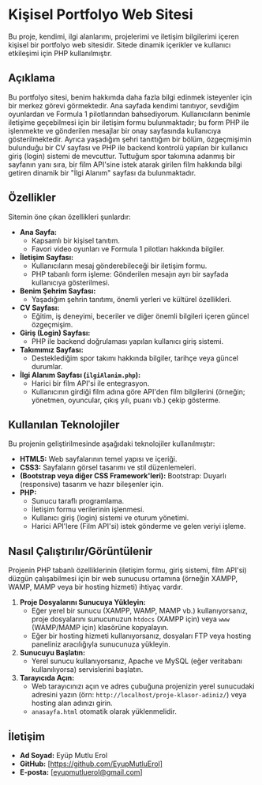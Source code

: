 # Kişisel Portfolyo Web Sitesi

Bu proje, kendimi, ilgi alanlarımı, projelerimi ve iletişim bilgilerimi içeren kişisel bir portfolyo web sitesidir. Sitede dinamik içerikler ve kullanıcı etkileşimi için PHP kullanılmıştır.

## Açıklama

Bu portfolyo sitesi, benim hakkımda daha fazla bilgi edinmek isteyenler için bir merkez görevi görmektedir. Ana sayfada kendimi tanıtıyor, sevdiğim oyunlardan ve Formula 1 pilotlarından bahsediyorum. Kullanıcıların benimle iletişime geçebilmesi için bir iletişim formu bulunmaktadır; bu form PHP ile işlenmekte ve gönderilen mesajlar bir onay sayfasında kullanıcıya gösterilmektedir. Ayrıca yaşadığım şehri tanıttığım bir bölüm, özgeçmişimin bulunduğu bir CV sayfası ve PHP ile backend kontrolü yapılan bir kullanıcı giriş (login) sistemi de mevcuttur. Tuttuğum spor takımına adanmış bir sayfanın yanı sıra, bir film API'sine istek atarak girilen film hakkında bilgi getiren dinamik bir "İlgi Alanım" sayfası da bulunmaktadır.

## Özellikler

Sitemin öne çıkan özellikleri şunlardır:

* **Ana Sayfa:**
    * Kapsamlı bir kişisel tanıtım.
    * Favori video oyunları ve Formula 1 pilotları hakkında bilgiler.
* **İletişim Sayfası:**
    * Kullanıcıların mesaj gönderebileceği bir iletişim formu.
    * PHP tabanlı form işleme: Gönderilen mesajın ayrı bir sayfada kullanıcıya gösterilmesi.
* **Benim Şehrim Sayfası:**
    * Yaşadığım şehrin tanıtımı, önemli yerleri ve kültürel özellikleri.
* **CV Sayfası:**
    * Eğitim, iş deneyimi, beceriler ve diğer önemli bilgileri içeren güncel özgeçmişim.
* **Giriş (Login) Sayfası:**
    * PHP ile backend doğrulaması yapılan kullanıcı giriş sistemi. 
* **Takımımız Sayfası:**
    * Desteklediğim spor takımı hakkında bilgiler, tarihçe veya güncel durumlar.
* **İlgi Alanım Sayfası (`ilgiAlanim.php`):**
    * Harici bir film API'si ile entegrasyon.
    * Kullanıcının girdiği film adına göre API'den film bilgilerini (örneğin; yönetmen, oyuncular, çıkış yılı, puanı vb.) çekip gösterme.

## Kullanılan Teknolojiler

Bu projenin geliştirilmesinde aşağıdaki teknolojiler kullanılmıştır:

* **HTML5:** Web sayfalarının temel yapısı ve içeriği.
* **CSS3:** Sayfaların görsel tasarımı ve stil düzenlemeleri.
* **(Bootstrap veya diğer CSS Framework'leri):** Bootstrap: Duyarlı (responsive) tasarım ve hazır bileşenler için.
* **PHP:**
    * Sunucu taraflı programlama.
    * İletişim formu verilerinin işlenmesi.
    * Kullanıcı giriş (login) sistemi ve oturum yönetimi.
    * Harici API'lere (Film API'si) istek gönderme ve gelen veriyi işleme.


## Nasıl Çalıştırılır/Görüntülenir

Projenin PHP tabanlı özelliklerinin (iletişim formu, giriş sistemi, film API'si) düzgün çalışabilmesi için bir web sunucusu ortamına (örneğin XAMPP, WAMP, MAMP veya bir hosting hizmeti) ihtiyaç vardır.

1.  **Proje Dosyalarını Sunucuya Yükleyin:**
    * Eğer yerel bir sunucu (XAMPP, WAMP, MAMP vb.) kullanıyorsanız, proje dosyalarını sunucunuzun `htdocs` (XAMPP için) veya `www` (WAMP/MAMP için) klasörüne kopyalayın.
    * Eğer bir hosting hizmeti kullanıyorsanız, dosyaları FTP veya hosting paneliniz aracılığıyla sunucunuza yükleyin.
2.  **Sunucuyu Başlatın:**
    * Yerel sunucu kullanıyorsanız, Apache ve MySQL (eğer veritabanı kullanılıyorsa) servislerini başlatın.
3.  **Tarayıcıda Açın:**
    * Web tarayıcınızı açın ve adres çubuğuna projenizin yerel sunucudaki adresini yazın (örn: `http://localhost/proje-klasor-adiniz/`) veya hosting alan adınızı girin.
    * `anasayfa.html` otomatik olarak yüklenmelidir.


## İletişim 

* **Ad Soyad:** Eyüp Mutlu Erol
* **GitHub:** [https://github.com/EyupMutluErol]
* **E-posta:** [eyupmutluerol@gmail.com]

